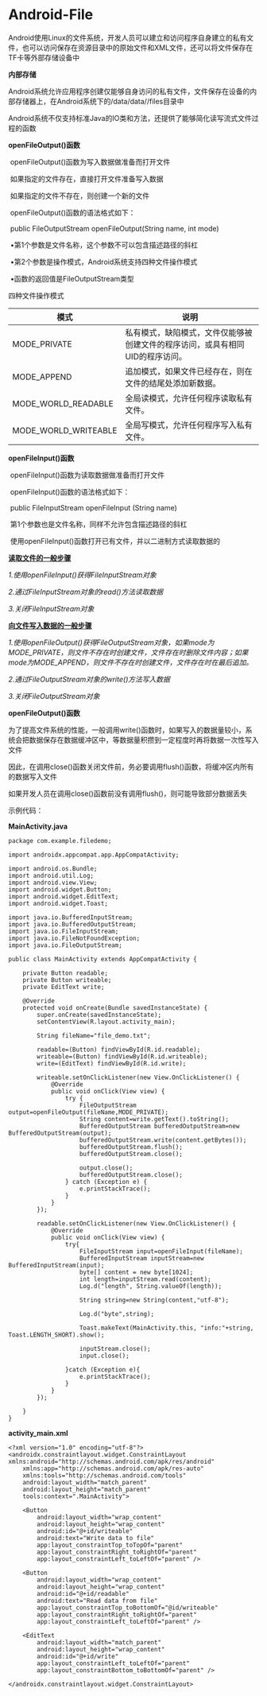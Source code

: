 # Android-File

Android使用Linux的文件系统，开发人员可以建立和访问程序自身建立的私有文件，也可以访问保存在资源目录中的原始文件和XML文件，还可以将文件保存在TF卡等外部存储设备中

 **内部存储**

Android系统允许应用程序创建仅能够自身访问的私有文件，文件保存在设备的内部存储器上，在Android系统下的/data/data/<package name>/files目录中

Android系统不仅支持标准Java的IO类和方法，还提供了能够简化读写流式文件过程的函数

**openFileOutput()函数**

​	openFileOutput()函数为写入数据做准备而打开文件

​	如果指定的文件存在，直接打开文件准备写入数据

​	如果指定的文件不存在，则创建一个新的文件

​	openFileOutput()函数的语法格式如下：

​		public FileOutputStream openFileOutput(String name, int mode)

​		•第1个参数是文件名称，这个参数不可以包含描述路径的斜杠

​		•第2个参数是操作模式，Android系统支持四种文件操作模式

​		•函数的返回值是FileOutputStream类型

四种文件操作模式

| **模式**             | **说明**                                                     |
| -------------------- | ------------------------------------------------------------ |
| MODE_PRIVATE         | 私有模式，缺陷模式，文件仅能够被创建文件的程序访问，或具有相同UID的程序访问。 |
| MODE_APPEND          | 追加模式，如果文件已经存在，则在文件的结尾处添加新数据。     |
| MODE_WORLD_READABLE  | 全局读模式，允许任何程序读取私有文件。                       |
| MODE_WORLD_WRITEABLE | 全局写模式，允许任何程序写入私有文件。                       |

**openFileInput()函数**

​	openFileInput()函数为读取数据做准备而打开文件

​	openFileInput()函数的语法格式如下：

​		public FileInputStream openFileInput (String name) 

​		第1个参数也是文件名称，同样不允许包含描述路径的斜杠

​		使用openFileInput()函数打开已有文件，并以二进制方式读取数据的



**<u>读取文件的一般步骤</u>**

*1.使用openFileInput()获得FileInputStream对象*

*2.通过FileInputStream对象的read()方法读取数据*

*3.关闭FileInputStream对象*



**<u>向文件写入数据的一般步骤</u>**

*1.使用openFileOutput()获得FileOutputStream对象，如果mode为MODE_PRIVATE，则文件不存在时创建文件，文件存在时删除文件内容；如果mode为MODE_APPEND，则文件不存在时创建文件，文件存在时在最后追加。*

*2.通过FileOutputStream对象的write()方法写入数据*

*3.关闭FileOutputStream对象*



**openFileOutput()函数**

为了提高文件系统的性能，一般调用write()函数时，如果写入的数据量较小，系统会把数据保存在数据缓冲区中，等数据量积攒到一定程度时再将数据一次性写入文件

因此，在调用close()函数关闭文件前，务必要调用flush()函数，将缓冲区内所有的数据写入文件

如果开发人员在调用close()函数前没有调用flush()，则可能导致部分数据丢失



示例代码：

**MainActivity.java**

```
package com.example.filedemo;

import androidx.appcompat.app.AppCompatActivity;

import android.os.Bundle;
import android.util.Log;
import android.view.View;
import android.widget.Button;
import android.widget.EditText;
import android.widget.Toast;

import java.io.BufferedInputStream;
import java.io.BufferedOutputStream;
import java.io.FileInputStream;
import java.io.FileNotFoundException;
import java.io.FileOutputStream;

public class MainActivity extends AppCompatActivity {

    private Button readable;
    private Button writeable;
    private EditText write;

    @Override
    protected void onCreate(Bundle savedInstanceState) {
        super.onCreate(savedInstanceState);
        setContentView(R.layout.activity_main);

        String fileName="file_demo.txt";

        readable=(Button) findViewById(R.id.readable);
        writeable=(Button) findViewById(R.id.writeable);
        write=(EditText) findViewById(R.id.write);

        writeable.setOnClickListener(new View.OnClickListener() {
            @Override
            public void onClick(View view) {
                try {
                    FileOutputStream output=openFileOutput(fileName,MODE_PRIVATE);
                    String content=write.getText().toString();
                    BufferedOutputStream bufferedOutputStream=new BufferedOutputStream(output);
                    bufferedOutputStream.write(content.getBytes());
                    bufferedOutputStream.flush();
                    bufferedOutputStream.close();

                    output.close();
                    bufferedOutputStream.close();
                } catch (Exception e) {
                    e.printStackTrace();
                }
            }
        });

        readable.setOnClickListener(new View.OnClickListener() {
            @Override
            public void onClick(View view) {
                try{
                    FileInputStream input=openFileInput(fileName);
                    BufferedInputStream inputStream=new BufferedInputStream(input);
                    byte[] content = new byte[1024];
                    int length=inputStream.read(content);
                    Log.d("length", String.valueOf(length));

                    String string=new String(content,"utf-8");

                    Log.d("byte",string);

                    Toast.makeText(MainActivity.this, "info:"+string, Toast.LENGTH_SHORT).show();

                    inputStream.close();
                    input.close();

                }catch (Exception e){
                    e.printStackTrace();
                }
            }
        });

    }
}
```

**activity_main.xml**

```
<?xml version="1.0" encoding="utf-8"?>
<androidx.constraintlayout.widget.ConstraintLayout xmlns:android="http://schemas.android.com/apk/res/android"
    xmlns:app="http://schemas.android.com/apk/res-auto"
    xmlns:tools="http://schemas.android.com/tools"
    android:layout_width="match_parent"
    android:layout_height="match_parent"
    tools:context=".MainActivity">

    <Button
        android:layout_width="wrap_content"
        android:layout_height="wrap_content"
        android:id="@+id/writeable"
        android:text="Write data to file"
        app:layout_constraintTop_toTopOf="parent"
        app:layout_constraintRight_toRightOf="parent"
        app:layout_constraintLeft_toLeftOf="parent" />

    <Button
        android:layout_width="wrap_content"
        android:layout_height="wrap_content"
        android:id="@+id/readable"
        android:text="Read data from file"
        app:layout_constraintTop_toBottomOf="@id/writeable"
        app:layout_constraintRight_toRightOf="parent"
        app:layout_constraintLeft_toLeftOf="parent" />

    <EditText
        android:layout_width="match_parent"
        android:layout_height="wrap_content"
        android:id="@+id/write"
        app:layout_constraintLeft_toLeftOf="parent"
        app:layout_constraintBottom_toBottomOf="parent" />

</androidx.constraintlayout.widget.ConstraintLayout>
```

